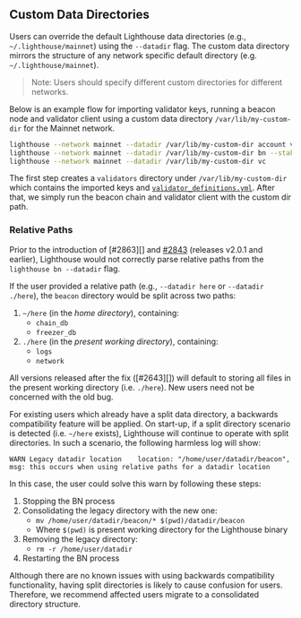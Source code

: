 ## Custom Data Directories

Users can override the default Lighthouse data directories (e.g., `~/.lighthouse/mainnet`) using the `--datadir` flag. The custom data directory mirrors the structure of any network specific default directory (e.g. `~/.lighthouse/mainnet`).

> Note: Users should specify different custom directories for different networks.

Below is an example flow for importing validator keys, running a beacon node and validator client using a custom data directory `/var/lib/my-custom-dir` for the Mainnet network.

```bash
lighthouse --network mainnet --datadir /var/lib/my-custom-dir account validator import --directory <PATH-TO-LAUNCHPAD-KEYS-DIRECTORY>
lighthouse --network mainnet --datadir /var/lib/my-custom-dir bn --staking
lighthouse --network mainnet --datadir /var/lib/my-custom-dir vc
```
The first step creates a `validators` directory under `/var/lib/my-custom-dir` which contains the imported keys and [`validator_definitions.yml`](./validator-management.md).
After that, we simply run the beacon chain and validator client with the custom dir path.

### Relative Paths

[#2843]: https://github.com/sigp/lighthouse/pull/2643
[#2862]: https://github.com/sigp/lighthouse/pull/2682

Prior to the introduction of [#2863][] and [#2843][] (releases v2.0.1 and earlier), Lighthouse would
not correctly parse relative paths from the `lighthouse bn --datadir` flag.

If the user provided a relative path (e.g., `--datadir here` or `--datadir ./here`), the `beacon`
directory would be split across two paths:

1. `~/here` (in the *home directory*), containing:
    - `chain_db`
    - `freezer_db`
1. `./here` (in the *present working directory*), containing:
    - `logs`
    - `network`

All versions released after the fix ([#2643][]) will default to storing all files in the present
working directory (i.e. `./here`). New users need not be concerned with the old bug.

For existing users which already have a split data directory, a backwards compatibility feature will
be applied. On start-up, if a split directory scenario is detected (i.e. `~/here` exists),
Lighthouse will continue to operate with split directories. In such a scenario, the following
harmless log will show:

```
WARN Legacy datadir location    location: "/home/user/datadir/beacon", msg: this occurs when using relative paths for a datadir location
```

In this case, the user could solve this warn by following these steps:

1. Stopping the BN process
1. Consolidating the legacy directory with the new one:
    - `mv /home/user/datadir/beacon/* $(pwd)/datadir/beacon`
    - Where `$(pwd)` is present working directory for the Lighthouse binary
1. Removing the legacy directory:
    - `rm -r /home/user/datadir`
1. Restarting the BN process

Although there are no known issues with using backwards compatibility functionality, having split
directories is likely to cause confusion for users. Therefore, we recommend affected users migrate
to a consolidated directory structure.
